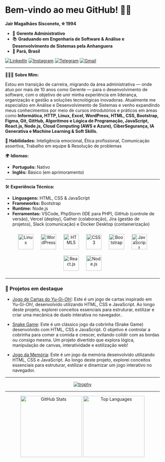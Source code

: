 # Bem-vindo ao meu GitHub! 🚀✨
**Jair Magalhães Sisconeto, ⛥ 1994**
- 💼 **Gerente Administrativo**  
- 📚 **Graduando em **Engenharia de Software & Análise e Desenvolvimento de Sistemas** pela Anhanguera**  
- 🏡 **Pará, Brasil**
 
  
[<img src="https://img.icons8.com/color/24/linkedin.png" alt="LinkedIn">](https://www.linkedin.com/in/jairsisconeto)
[<img src="https://img.icons8.com/color/24/instagram-new.png" alt="Instagram">](https://www.instagram.com/jairsisconeto)
[<img src="https://img.icons8.com/color/24/telegram-app.png" alt="Telegram">](https://t.me/jairsisconeto)
[<img src="https://img.icons8.com/color/24/gmail-new.png" alt="Gmail">](mailto:jairsisconeto@gmail.com)

---

🙍🏻‍♂️ **Sobre Mim:**  

Estou em transição de carreira, migrando da área administrativa — onde atuo por mais de 10 anos como Gerente — para o desenvolvimento de software, com o objetivo de unir minha experiência em liderança, organização e gestão a soluções tecnológicas inovadoras. Atualmente me especializo em Análise e Desenvolvimento de Sistemas e venho expandindo meus conhecimentos por meio de cursos introdutórios e práticos em áreas como  **Informática, HTTP, Linux, Excel, WordPress, HTML, CSS, Bootstrap, Figma, Git, GitHub, Algoritmos e Lógica de Programação, JavaScript, React.js, Node.js, Cloud Computing (AWS e Azure), CiberSegurança, IA Generativa e Machine Learning & Soft Skills.**


🧠 **Habilidades:**  Inteligência emocional, Ética profissional, Comunicação assertiva, Trabalho em equipe & Resolução de problemas

🌍 **Idiomas:**  
- **Português:** Nativo  
- **Inglês:** Básico (em aprimoramento) 

---

🛠️ **Experiência Técnica:**  
- **Linguagens:** HTML, CSS & JavaScript  
- **Frameworks:** Bootstrap
- **Runtime:** Node.js
- **Ferramentas:** VSCode, PhpStorm (IDE para PHP), GitHub (controle de versão), Vercel (deploy), Gather (colaboração), Jira (gestão de projetos), Slack (comunicação) e Docker Desktop (containerização)  

<div align="center">
  <img src="https://cdn.jsdelivr.net/gh/devicons/devicon/icons/linux/linux-original.svg" alt="Linux" width="50px" style="margin: 10px;"/>
  <img src="https://cdn.jsdelivr.net/gh/devicons/devicon/icons/wordpress/wordpress-original.svg" alt="WordPress" width="50px" style="margin: 10px;"/>
  <img src="https://cdn.jsdelivr.net/gh/devicons/devicon/icons/html5/html5-original.svg" alt="HTML5" width="50px" style="margin: 10px;"/>
  <img src="https://cdn.jsdelivr.net/gh/devicons/devicon/icons/css3/css3-original.svg" alt="CSS3" width="50px" style="margin: 10px;"/>
  <img src="https://cdn.jsdelivr.net/gh/devicons/devicon/icons/bootstrap/bootstrap-original.svg" alt="Bootstrap" width="50px" style="margin: 10px;"/>
  <img src="https://cdn.jsdelivr.net/gh/devicons/devicon/icons/javascript/javascript-original.svg" alt="JavaScript" width="50px" style="margin: 10px;"/>
  <img src="https://cdn.jsdelivr.net/gh/devicons/devicon/icons/react/react-original.svg" alt="React.js" width="50px" style="margin: 10px;"/>
  <img src="https://cdn.jsdelivr.net/gh/devicons/devicon/icons/nodejs/nodejs-original.svg" alt="Node.js" width="50px" style="margin: 10px;"/>
</div>

---

### 🚧 Projetos em destaque

- [Jogo de Cartas do Yu-Gi-Oh!](https://github.com/jairsisconeto/criando-jogo-carta-yu-gi-oh): Este é um jogo de cartas inspirado em Yu-Gi-Oh!, desenvolvido utilizando HTML, CSS e JavaScript. Ao longo deste projeto, explorei conceitos essenciais para estruturar, estilizar e criar uma mecânica de duelo interativa no navegador..

- [Snake Game](https://github.com/jairsisconeto/recriando-jogo-cobrinha): Este é um clássico jogo da cobrinha (Snake Game) desenvolvido com HTML, CSS e JavaScript. O objetivo é controlar a cobrinha para comer a comida e crescer, evitando colidir com as bordas ou consigo mesma. Um projeto divertido que explora lógica, manipulação de canvas, interatividade e estilização web!
  
- [Jogo da Memória](https://github.com/jairsisconeto/criando-jogo-memoria-emojis-utilizando-javascript): Este é um jogo da memória desenvolvido utilizando HTML, CSS e JavaScript. Ao longo deste projeto, explorei conceitos essenciais para estruturar, estilizar e dinamizar um jogo interativo no navegador.

<!-- - [Nome do Projeto](link-do-repo): descrição rápida do que o projeto faz, tecnologias utilizadas e objetivo. -->

---

<div align="center">

[![trophy](https://github-profile-trophy.vercel.app/?username=jairsisconeto&theme=radical)](https://github.com/ryo-ma/github-profile-trophy)

</div>

---

<div align="center">

  <img src="https://github-readme-stats.vercel.app/api?username=jairsisconeto&show_icons=true&theme=radical" alt="GitHub Stats" style="height: 200px;" />
  <img src="https://github-readme-stats.vercel.app/api/top-langs/?username=jairsisconeto&layout=compact&theme=radical" alt="Top Languages" style="height: 200px;" />

</div>

